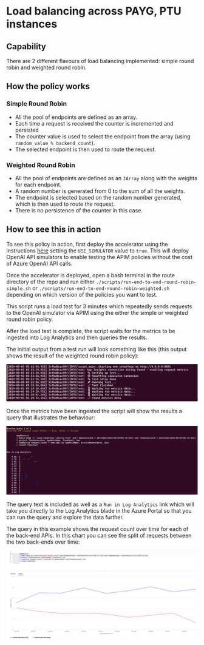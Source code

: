 # Load balancing across PAYG, PTU instances

## Capability

There are 2 different flavours of load balancing implemented: simple round robin and weighted round robin.

## How the policy works

### Simple Round Robin

- All the pool of endpoints are defined as an array.
- Each time a request is received the counter is incremented and persisted
- The counter value is used to select the endpoint from the array (using `random_value % backend_count`).
- The selected endpoint is then used to route the request.

### Weighted Round Robin

- All the pool of endpoints are defined as an `JArray` along with the weights for each endpoint.
- A random number is generated from 0 to the sum of all the weights.
- The endpoint is selected based on the random number generated, which is then used to route the request.
- There is no persistence of the counter in this case.


## How to see this in action

To see this policy in action, first deploy the accelerator using the instructions [here](../../README.md) setting the `USE_SIMULATOR` value to `true`.
This will deploy OpenAI API simulators to enable testing the APIM policies without the cost of Azure OpenAI API calls.

Once the accelerator is deployed, open a bash terminal in the route directory of the repo and run either `./scripts/run-end-to-end-round-robin-simple.sh` or `./scripts/run-end-to-end-round-robin-weighted.sh` depending on which version of the policies you want to test.

This script runs a load test for 3 minutes which repeatedly sends requests to the OpenAI simulator via APIM using the either the simple or weighted round robin policy.

After the load test is complete, the script waits for the metrics to be ingested into Log Analytics and then queries the results.

The initial output from a test run will look something like this (this output shows the result of the weighted round robin policy):

![output showing the test steps](docs/output-1.png)

Once the metrics have been ingested the script will show the results a query that illustrates the behaviour:

![output showing the query results](docs/output-2.png)

The query text is included as well as a `Run in Log Analytics` link which will take you directly to the Log Analytics blade in the Azure Portal so that you can run the query and explore the data further.

The query in this example shows the request count over time for each of the back-end APIs.
In this chart you can see the split of requests between the two back-ends over time:

![Screenshot of Log Analytics query showing the weighted split of results in the back-end](docs/query-backend.png)
